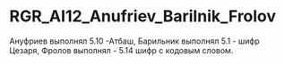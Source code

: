 # RGR_AI12_Anufriev_Barilnik_Frolov 
Ануфриев выполнял 5.10 -Атбаш, Барильник выполнял 5.1 - шифр Цезаря, Фролов выполнял - 5.14 шифр с кодовым словом.
